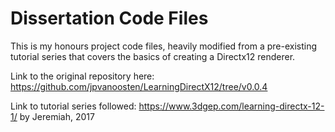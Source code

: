 # Dissertation Code Files
 
This is my honours project code files, heavily modified from a pre-existing tutorial series that covers the basics of creating a Directx12 renderer. 

Link to the original repository here: https://github.com/jpvanoosten/LearningDirectX12/tree/v0.0.4 

Link to tutorial series followed: https://www.3dgep.com/learning-directx-12-1/ by Jeremiah, 2017 

